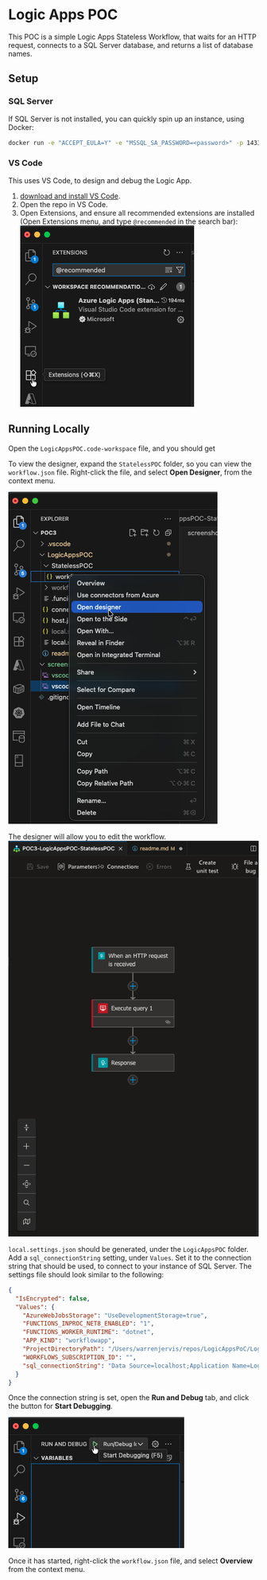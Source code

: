 # Logic Apps POC

This POC is a simple Logic Apps Stateless Workflow, that waits for an HTTP request, connects to a SQL Server database, and returns a list of database names.

## Setup

### SQL Server
If SQL Server is not installed, you can quickly spin up an instance, using Docker:

```sh
docker run -e "ACCEPT_EULA=Y" -e "MSSQL_SA_PASSWORD=<password>" -p 1433:1433 -d mcr.microsoft.com/mssql/server:2022-latest
```

### VS Code
This uses VS Code, to design and debug the Logic App.

1. [download and install VS Code][vscode].
1. Open the repo in VS Code. 
1. Open Extensions, and ensure all recommended extensions are installed (Open Extensions menu, and type `@recommended` in the search bar):
![VS Code Extensions][sc_extensions]

## Running Locally

Open the `LogicAppsPOC.code-workspace` file, and you should get

To view the designer, expand the `StatelessPOC` folder, so you can view the `workflow.json` file. Right-click the file, and select **Open Designer**, from the context menu.

![VS Code Open Designer][sc_opendesigner]

The designer will allow you to edit the workflow.
![VS Code Designer View][sc_designer]

`local.settings.json` should be generated, under the `LogicAppsPOC` folder. Add a `sql_connectionString` setting, under `Values`. Set it to the connection string that should be used, to connect to your instance of SQL Server. The settings file should look similar to the following:

```json
{
  "IsEncrypted": false,
  "Values": {
    "AzureWebJobsStorage": "UseDevelopmentStorage=true",
    "FUNCTIONS_INPROC_NET8_ENABLED": "1",
    "FUNCTIONS_WORKER_RUNTIME": "dotnet",
    "APP_KIND": "workflowapp",
    "ProjectDirectoryPath": "/Users/warrenjervis/repos/LogicAppsPoC/LogicAppsPOC/LogicAppsPOC",
    "WORKFLOWS_SUBSCRIPTION_ID": "",
    "sql_connectionString": "Data Source=localhost;Application Name=Logic Apps;Integrated Security=false;User ID=sa;Password=<password>;Encrypt=true;TrustServerCertificate=true;"
  }
}
```

Once the connection string is set, open the **Run and Debug** tab, and click the button for **Start Debugging**.

![VS Code Debug][sc_debug]

Once it has started, right-click the `workflow.json` file, and select **Overview** from the context menu.




[vscode]:https://code.visualstudio.com/
[sc_extensions]:/screenshots/vscode_extensions.png
[sc_opendesigner]:/screenshots/vscode_opendesigner.png
[sc_designer]:/screenshots/vscode_designer.png
[sc_debug]:/screenshots/vscode_debug.png